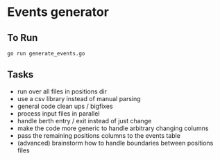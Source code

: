 # Events generator

## To Run

`go run generate_events.go`

## Tasks

- run over all files in positions dir
- use a csv library instead of manual parsing
- general code clean ups / bigfixes
- process input files in parallel
- handle berth entry / exit instead of just change
- make the code more generic to handle arbitrary changing columns
- pass the remaining positions columns to the events table
- (advanced) brainstorm how to handle boundaries between positions files

